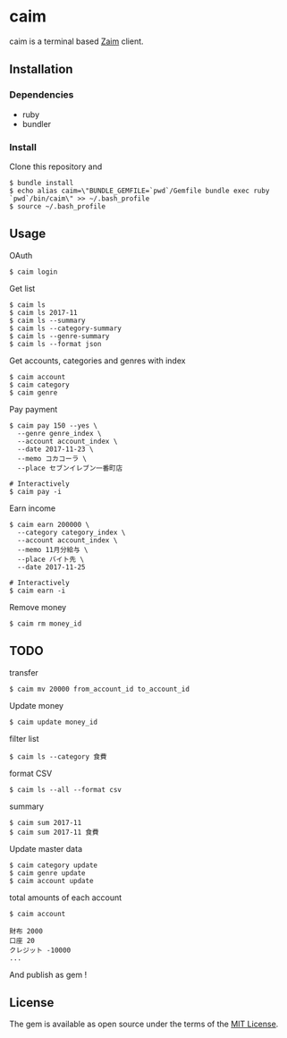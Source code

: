 # caim

caim is a terminal based [Zaim](https://zaim.net/) client.

## Installation

### Dependencies

- ruby
- bundler

### Install

Clone this repository and

    $ bundle install
    $ echo alias caim=\"BUNDLE_GEMFILE=`pwd`/Gemfile bundle exec ruby `pwd`/bin/caim\" >> ~/.bash_profile
    $ source ~/.bash_profile

## Usage

OAuth

    $ caim login

Get list

    $ caim ls
    $ caim ls 2017-11
    $ caim ls --summary
    $ caim ls --category-summary
    $ caim ls --genre-summary
    $ caim ls --format json

Get accounts, categories and genres with index

    $ caim account
    $ caim category
    $ caim genre

Pay payment

```
$ caim pay 150 --yes \
  --genre genre_index \
  --account account_index \
  --date 2017-11-23 \
  --memo コカコーラ \
  --place セブンイレブン一番町店

# Interactively
$ caim pay -i
```

Earn income

```
$ caim earn 200000 \
  --category category_index \
  --account account_index \
  --memo 11月分給与 \
  --place バイト先 \
  --date 2017-11-25

# Interactively
$ caim earn -i
```

Remove money

    $ caim rm money_id

## TODO

transfer

    $ caim mv 20000 from_account_id to_account_id

Update money

    $ caim update money_id

filter list

    $ caim ls --category 食費

format CSV

    $ caim ls --all --format csv

summary

    $ caim sum 2017-11
    $ caim sum 2017-11 食費

Update master data

    $ caim category update
    $ caim genre update
    $ caim account update

total amounts of each account

    $ caim account

    財布 2000
    口座 20
    クレジット -10000
    ...

And publish as gem !


## License

The gem is available as open source under the terms of the [MIT License](https://opensource.org/licenses/MIT).
